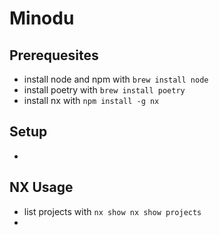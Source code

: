 # Minodu

## Prerequesites

* install node and npm with `brew install node`
* install poetry with `brew install poetry`
* install nx with `npm install -g nx`

## Setup

* 

## NX Usage

* list projects with `nx show nx show projects`
* 